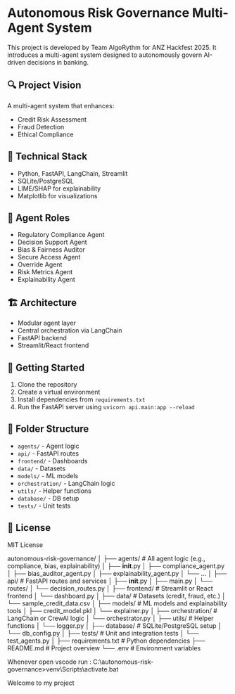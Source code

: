 # Autonomous Risk Governance Multi-Agent System

This project is developed by Team AlgoRythm for ANZ Hackfest 2025. It introduces a multi-agent system designed to autonomously govern AI-driven decisions in banking.

## 🔍 Project Vision
A multi-agent system that enhances:
- Credit Risk Assessment
- Fraud Detection
- Ethical Compliance

## 🧠 Technical Stack
- Python, FastAPI, LangChain, Streamlit
- SQLite/PostgreSQL
- LIME/SHAP for explainability
- Matplotlib for visualizations

## 🧩 Agent Roles
- Regulatory Compliance Agent
- Decision Support Agent
- Bias & Fairness Auditor
- Secure Access Agent
- Override Agent
- Risk Metrics Agent
- Explainability Agent

## 🏗️ Architecture
- Modular agent layer
- Central orchestration via LangChain
- FastAPI backend
- Streamlit/React frontend

## 🚀 Getting Started
1. Clone the repository
2. Create a virtual environment
3. Install dependencies from `requirements.txt`
4. Run the FastAPI server using `uvicorn api.main:app --reload`

## 📁 Folder Structure
- `agents/` - Agent logic
- `api/` - FastAPI routes
- `frontend/` - Dashboards
- `data/` - Datasets
- `models/` - ML models
- `orchestration/` - LangChain logic
- `utils/` - Helper functions
- `database/` - DB setup
- `tests/` - Unit tests

## 📄 License
MIT License



autonomous-risk-governance/
│
├── agents/                     # All agent logic (e.g., compliance, bias, explainability)
│   ├── __init__.py
│   ├── compliance_agent.py
│   ├── bias_auditor_agent.py
│   ├── explainability_agent.py
│   └── ...
│
├── api/                        # FastAPI routes and services
│   ├── __init__.py
│   ├── main.py
│   └── routes/
│       └── decision_routes.py
│
├── frontend/                   # Streamlit or React frontend
│   └── dashboard.py
│
├── data/                       # Datasets (credit, fraud, etc.)
│   └── sample_credit_data.csv
│
├── models/                     # ML models and explainability tools
│   ├── credit_model.pkl
│   └── explainer.py
│
├── orchestration/             # LangChain or CrewAI logic
│   └── orchestrator.py
│
├── utils/                      # Helper functions
│   └── logger.py
│
├── database/                   # SQLite/PostgreSQL setup
│   └── db_config.py
│
├── tests/                      # Unit and integration tests
│   └── test_agents.py
│
├── requirements.txt            # Python dependencies
├── README.md                   # Project overview
└── .env                        # Environment variables


Whenever open vscode run : 
C:\autonomous-risk-governance>venv\Scripts\activate.bat

Welcome to my project 
